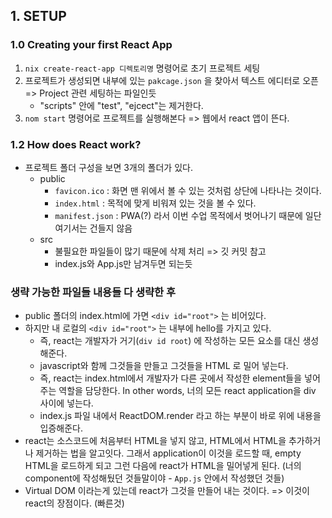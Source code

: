 ## 1. SETUP

### 1.0 Creating your first React App

1. `nix create-react-app 디렉토리명` 명령어로 초기 프로젝트 세팅
2. 프로젝트가 생성되면 내부에 있는 `pakcage.json` 을 찾아서 텍스트 에디터로 오픈 => Project 관련 세팅하는 파일인듯
   - "scripts" 안에 "test", "ejcect"는 제거한다.
3. `nom start` 명령어로 프로젝트를 실행해본다 => 웹에서 react 앱이 뜬다.



### 1.2 How does React work?

- 프로젝트 폴더 구성을 보면 3개의 폴더가 있다.
  - public
    - `favicon.ico` : 화면 맨 위에서 볼 수 있는 것처럼 상단에 나타나는 것이다.
    - `index.html` : 목적에 맞게 비워져 있는 것을 볼 수 있다.
    - `manifest.json` : PWA(?) 라서 이번 수업 목적에서 벗어나기 때문에 일단 여기서는 건들지 않음
  - src
    - 불필요한 파일들이 많기 때문에 삭제 처리 => 깃 커밋 참고
    - index.js와 App.js만 남겨두면 되는듯



### 생략 가능한 파일들 내용들 다 생략한 후

- public 폴더의 index.html에 가면 `<div id="root">` 는 비어있다.
- 하지만 내 로컬의 `<div id="root">` 는 내부에 hello를 가지고 있다.
  - 즉, react는 개발자가 거기(`div id root`) 에 작성하는 모든 요소를 대신 생성해준다.
  - javascript와 함께 그것들을 만들고 그것들을 HTML 로 밀어 넣는다.
  - 즉, react는 index.html에서 개발자가 다른 곳에서 작성한 element들을 넣어주는 역할을 담당한다. In other words, 너의 모든 react application을 div 사이에 넣는다.
  - index.js 파일 내에서 ReactDOM.render 라고 하는 부분이 바로 위에 내용을 입증해준다.
- react는 소스코드에 처음부터 HTML을 넣지 않고, HTML에서 HTML을 추가하거나 제거하는 법을 알고잇다. 그래서 application이 이것을 로드할 때, empty HTML을 로드하게 되고 그런 다음에 react가 HTML을 밀어넣게 된다. (너의 component에 작성해뒀던 것들말이야 - `App.js` 안에서 작성했던 것들)
- Virtual DOM 이라는게 있는데 react가 그것을 만들어 내는 것이다. => 이것이 react의 장점이다. (빠른것)

